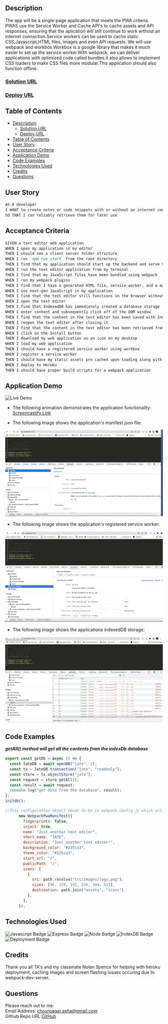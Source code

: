 ## Description
The app will be a single-page application that meets the PWA criteria. PWAS use the Service Worker and Cache API's to cache assets and API responses, ensuring that the aplication will still continue to work without an internet connection.Service workers
can be used to cache static CSS,Javascript,HTML files, images and even API requests.
We will use webpack and workbox.Workbox is a google library that makes it much easier to set up the service worker.With webpack, we can deliver applications with optimized code called bundles.it also allows to implement CSS loaders to make CSS files more modular.This application should also function offline.

### [Solution URL](https://github.com/ashachakre0906/PWA-Text-Editor)
### [Deploy URL](https://asha-pwa-text-editor.herokuapp.com/)

## Table of Contents
- [Description](#description)
  - [Solution URL](#solution-url)
  - [Deploy URL](#deploy-url)
- [Table of Contents](#table-of-contents)
- [User Story](#user-story)
- [Acceptance Criteria](#acceptance-criteria)
- [Application Demo](#application-demo)
- [Code Examples](#code-examples)
- [Technologies Used](#technologies-used)
- [Credits](#credits)
- [Questions](#questions)


## User Story
```md
AS A developer
I WANT to create notes or code snippets with or without an internet connection
SO THAT I can reliably retrieve them for later use
```

## Acceptance Criteria
```md
GIVEN a text editor web application
WHEN I open my application in my editor
THEN I should see a client server folder structure
WHEN I run `npm run start` from the root directory
THEN I find that my application should start up the backend and serve the client
WHEN I run the text editor application from my terminal
THEN I find that my JavaScript files have been bundled using webpack
WHEN I run my webpack plugins
THEN I find that I have a generated HTML file, service worker, and a manifest file
WHEN I use next-gen JavaScript in my application
THEN I find that the text editor still functions in the browser without errors
WHEN I open the text editor
THEN I find that IndexedDB has immediately created a database storage
WHEN I enter content and subsequently click off of the DOM window
THEN I find that the content in the text editor has been saved with IndexedDB
WHEN I reopen the text editor after closing it
THEN I find that the content in the text editor has been retrieved from our IndexedDB
WHEN I click on the Install button
THEN I download my web application as an icon on my desktop
WHEN I load my web application
THEN I should have a registered service worker using workbox
WHEN I register a service worker
THEN I should have my static assets pre cached upon loading along with subsequent pages and static assets
WHEN I deploy to Heroku
THEN I should have proper build scripts for a webpack application
```

## Application Demo
![Live Demo](/client/src/images/PWA-Text-Editor.gif)

- The following animation demonstrates the application functionality:
[Screencastify Link](https://watch.screencastify.com/v/0aFqEyzl3Pt23scLBdth)

- The following image shows the application's manifest.json file:
<img src="./client/src/images/manifest.json.png">

- The following image shows the application's registered service worker:
<img src="./client/src/images/service-worker.png">

- The following image shows the applications indexedDB storage:
<img src="./client/src/images/indexdb.png">


## Code Examples
***getAll() method will get all the contents from the indexDb database***

```js
export const getDb = async () => {
  const JateDB = await openDB("jate", 1);
  const tx = JateDB.transaction("jate", "readonly");
  const store = tx.objectStore("jate");
  const request = store.getAll();
  const result = await request;
  console.log("get data from the database", result);
};
initdb();
```
```js
//This configuration object needs to be in webpack.config.js which will create a manifest.json file .
      new WebpackPwaManifest({
        fingerprints: false,
        inject: true,
        name: "Just another text editor",
        short_name: "JATE",
        description: "Just another text editor!",
        background_color: "#225ca3",
        theme_color: "#225ca3",
        start_url: "/",
        publicPath: "/",
        icons: [
          {
            src: path.resolve("src/images/logo.png"),
            sizes: [96, 128, 192, 256, 384, 512],
            destination: path.join("assets", "icons"),
          },
        ],
      }),
```

## Technologies Used
![Javascript Badge](https://img.shields.io/badge/language-Javascript-blue.svg)
![Express Badge](https://img.shields.io/badge/backend-Express-yellow.svg)
![Node Badge](https://img.shields.io/badge/backend-Node-orange.svg)
![IndexDB Badge](https://img.shields.io/badge/Database-IndexDB-magenta.svg)
![Deployment Badge](https://img.shields.io/badge/Deployment-Heroku-green.svg)

## Credits
Thank you all TA's and my classmate Nolan Spence for helping with heroku deployment, caching images and screen flashing issues occuring due to webpack-dev-server.


## Questions
Please reach out to me:<br>
Email Address: chourpagar.asha@gmail.com <br>
Github Repo URL:[GitHub](https://github.com/ashachakre0906)